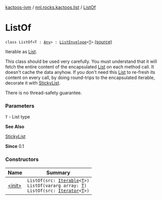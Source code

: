 [kactoos-jvm](../../index.md) / [nnl.rocks.kactoos.list](../index.md) / [ListOf](./index.md)

# ListOf

`class ListOf<T : `[`Any`](https://kotlinlang.org/api/latest/jvm/stdlib/kotlin/-any/index.html)`> : `[`ListEnvelope`](../-list-envelope/index.md)`<`[`T`](index.md#T)`>` [(source)](https://github.com/neonailol/kactoos/blob/master/kactoos-jvm/src/main/kotlin/nnl/rocks/kactoos/list/ListOf.kt#L22)

Iterable as [List](https://kotlinlang.org/api/latest/jvm/stdlib/kotlin.collections/-list/index.html).

This class should be used very carefully. You must understand that
it will fetch the entire content of the encapsulated [List](https://kotlinlang.org/api/latest/jvm/stdlib/kotlin.collections/-list/index.html) on each
method call. It doesn't cache the data anyhow. If you don't
need this [List](https://kotlinlang.org/api/latest/jvm/stdlib/kotlin.collections/-list/index.html) to re-fresh its content on every call,
by doing round-trips to the encapsulated iterable, decorate it with
[StickyList](../-sticky-list/index.md).

There is no thread-safety guarantee.

### Parameters

`T` - List type

**See Also**

[StickyList](../-sticky-list/index.md)

**Since**
0.1

### Constructors

| Name | Summary |
|---|---|
| [&lt;init&gt;](-init-.md) | `ListOf(src: `[`Iterable`](https://kotlinlang.org/api/latest/jvm/stdlib/kotlin.collections/-iterable/index.html)`<`[`T`](index.md#T)`>)`<br>`ListOf(vararg array: `[`T`](index.md#T)`)`<br>`ListOf(src: `[`Iterator`](https://kotlinlang.org/api/latest/jvm/stdlib/kotlin.collections/-iterator/index.html)`<`[`T`](index.md#T)`>)` |
